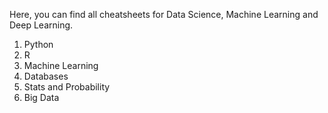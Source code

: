 Here, you can find all cheatsheets for Data Science, Machine Learning and Deep Learning. 

1. Python
2. R
3. Machine Learning
4. Databases
5. Stats and Probability
6. Big Data
